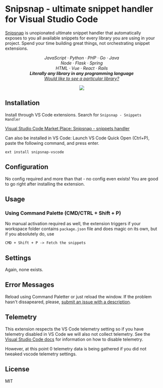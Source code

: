 # Snipsnap - ultimate snippet handler for Visual Studio Code

[Snipsnap](https://snipsnap.dev/) is unopionated ultimate snippet handler that automatically exposes to you all available snippets for every library you are using in your project. Spend your time building great things, not orchestrating snippet extensions.

<p align="center">
  <em>
    JavaScript
    · Python
    · PHP 
    · Go 
    · Java 
  </em>
  <br />
  <em>
    Node
    · Flask 
    · Spring 
  </em>
  <br />
  <em>
    HTML
    · Vue
    · React
    · Rails
  </em>
  <br />
  <em>
   <strong>Literally any library in any programming language</strong> 
  </em>
  <br />
  <em>
    <a href="https://snipsnap.dev/add">
      Would like to see a particular library?
    </a>
  </em>
</p>

<p align="center">
  <a href="https://drone.pixelpoint.io/snipsnapdev/snipsnap-vscode"><img src="https://img.shields.io/drone/build/snipsnapdev/snipsnap-vscode/drone?server=https%3A%2F%2Fdrone.pixelpoint.io" /></a>
  <!-- temporary disabled due to problemds with vscode marketplace
  <a href="https://marketplace.visualstudio.com/items?itemName=snipsnapdev.snipsnap-vscode">
    <img alt="VS Code Marketplace" src="https://img.shields.io/visual-studio-marketplace/v/snipsnapdev.snipsnap-vscode"></a>
  <a href="https://marketplace.visualstudio.com/items?itemName=snipsnapdev.snipsnap-vscode">
    <img alt="VS Code Marketplace Downloads" src="https://img.shields.io/visual-studio-marketplace/d/snipsnapdev.snipsnap-vscode"></a>
  <a href="https://marketplace.visualstudio.com/items?itemName=snipsnapdev.snipsnap-vscode">
    <img alt="VS Code Marketplace Installs" src="https://img.shields.io/visual-studio-marketplace/i/snipsnap-vscode"></a>
    -->
</p>

## Installation

Install through VS Code extensions. Search for `Snipsnap - Snippets Handler`

[Visual Studio Code Market Place: Snipsnap - snippets handler](https://marketplace.visualstudio.com/items?itemName=snipsnapdev.snippsnap-vscode)

Can also be installed in VS Code: Launch VS Code Quick Open (Ctrl+P), paste the following command, and press enter.

```
ext install snipsnap-vscode
```

## Configuration

No config required and more than that - no config even exists! You are good to go right after installing the extension.

## Usage

### Using Command Palette (CMD/CTRL + Shift + P)

No manual activation required as well, the extension triggers if your workspace folder contains `package.json` file and does magic on its own, but if you absolutely do, use

```
CMD + Shift + P -> Fetch the snippets
```

## Settings

Again, none exists.

## Error Messages

Reload using Command Paletter or just reload the window. If the problem hasn't dissapeared, please, [submit an issue with a description](https://github.com/snipsnapdev/snipsnap-vscode/issues).

## Telemetry

This extension respects the VS Code telemetry setting so if you have telemetry disabled in VS Code we will also not collect telemetry. See the [Visual Studio Code docs](https://code.visualstudio.com/docs/getstarted/telemetry#_disable-telemetry-reporting) for information on how to disable telemetry.

However, at this point 0 telemetry data is being gathered if you did not tweaked vscode telemetry settings.

## License

MIT
